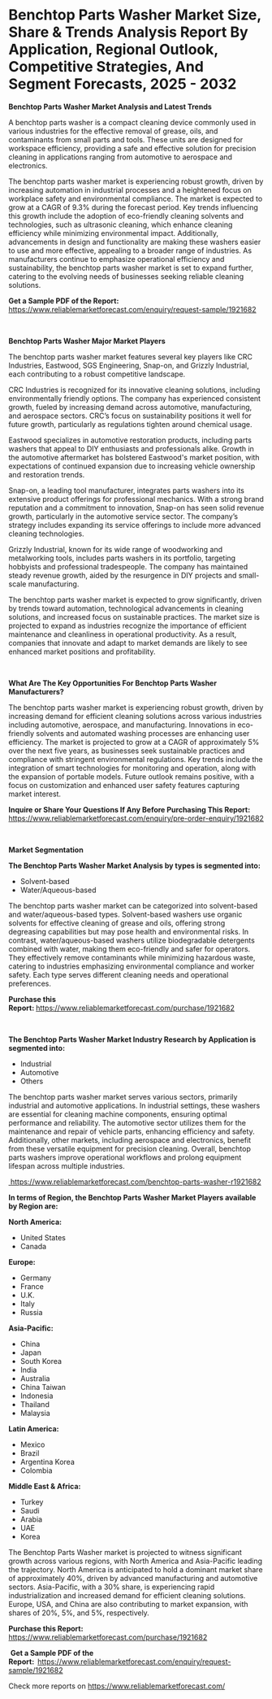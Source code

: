 <p><h1>Benchtop Parts Washer Market Size, Share & Trends Analysis Report By Application, Regional Outlook, Competitive Strategies, And Segment Forecasts, 2025 - 2032</h1></p><p><strong>Benchtop Parts Washer Market Analysis and Latest Trends</strong></p>
<p><p>A benchtop parts washer is a compact cleaning device commonly used in various industries for the effective removal of grease, oils, and contaminants from small parts and tools. These units are designed for workspace efficiency, providing a safe and effective solution for precision cleaning in applications ranging from automotive to aerospace and electronics.</p><p>The benchtop parts washer market is experiencing robust growth, driven by increasing automation in industrial processes and a heightened focus on workplace safety and environmental compliance. The market is expected to grow at a CAGR of 9.3% during the forecast period. Key trends influencing this growth include the adoption of eco-friendly cleaning solvents and technologies, such as ultrasonic cleaning, which enhance cleaning efficiency while minimizing environmental impact. Additionally, advancements in design and functionality are making these washers easier to use and more effective, appealing to a broader range of industries. As manufacturers continue to emphasize operational efficiency and sustainability, the benchtop parts washer market is set to expand further, catering to the evolving needs of businesses seeking reliable cleaning solutions.</p></p>
<p><strong>Get a Sample PDF of the Report:&nbsp;</strong> <a href="https://www.reliablemarketforecast.com/enquiry/request-sample/1921682?utm_campaign=2515&utm_medium=2&utm_source=Github&utm_content=ia&utm_term=20022025&utm_id=benchtop-parts-washer">https://www.reliablemarketforecast.com/enquiry/request-sample/1921682</a></p>
<p>&nbsp;</p>
<p><strong>Benchtop Parts Washer Major Market Players</strong></p>
<p><p>The benchtop parts washer market features several key players like CRC Industries, Eastwood, SGS Engineering, Snap-on, and Grizzly Industrial, each contributing to a robust competitive landscape. </p><p>CRC Industries is recognized for its innovative cleaning solutions, including environmentally friendly options. The company has experienced consistent growth, fueled by increasing demand across automotive, manufacturing, and aerospace sectors. CRC’s focus on sustainability positions it well for future growth, particularly as regulations tighten around chemical usage.</p><p>Eastwood specializes in automotive restoration products, including parts washers that appeal to DIY enthusiasts and professionals alike. Growth in the automotive aftermarket has bolstered Eastwood's market position, with expectations of continued expansion due to increasing vehicle ownership and restoration trends.</p><p>Snap-on, a leading tool manufacturer, integrates parts washers into its extensive product offerings for professional mechanics. With a strong brand reputation and a commitment to innovation, Snap-on has seen solid revenue growth, particularly in the automotive service sector. The company’s strategy includes expanding its service offerings to include more advanced cleaning technologies.</p><p>Grizzly Industrial, known for its wide range of woodworking and metalworking tools, includes parts washers in its portfolio, targeting hobbyists and professional tradespeople. The company has maintained steady revenue growth, aided by the resurgence in DIY projects and small-scale manufacturing.</p><p>The benchtop parts washer market is expected to grow significantly, driven by trends toward automation, technological advancements in cleaning solutions, and increased focus on sustainable practices. The market size is projected to expand as industries recognize the importance of efficient maintenance and cleanliness in operational productivity. As a result, companies that innovate and adapt to market demands are likely to see enhanced market positions and profitability.</p></p>
<p>&nbsp;</p>
<p><strong>What Are The Key Opportunities For Benchtop Parts Washer Manufacturers?</strong></p>
<p><p>The benchtop parts washer market is experiencing robust growth, driven by increasing demand for efficient cleaning solutions across various industries including automotive, aerospace, and manufacturing. Innovations in eco-friendly solvents and automated washing processes are enhancing user efficiency. The market is projected to grow at a CAGR of approximately 5% over the next five years, as businesses seek sustainable practices and compliance with stringent environmental regulations. Key trends include the integration of smart technologies for monitoring and operation, along with the expansion of portable models. Future outlook remains positive, with a focus on customization and enhanced user safety features capturing market interest.</p></p>
<p><strong>Inquire or Share Your Questions If Any Before Purchasing This Report:</strong> <a href="https://www.reliablemarketforecast.com/enquiry/pre-order-enquiry/1921682?utm_campaign=2515&utm_medium=2&utm_source=Github&utm_content=ia&utm_term=20022025&utm_id=benchtop-parts-washer">https://www.reliablemarketforecast.com/enquiry/pre-order-enquiry/1921682</a></p>
<p>&nbsp;</p>
<p><strong>Market Segmentation</strong></p>
<p><strong>The Benchtop Parts Washer Market Analysis by types is segmented into:</strong></p>
<p><ul><li>Solvent-based</li><li>Water/Aqueous-based</li></ul></p>
<p><p>The benchtop parts washer market can be categorized into solvent-based and water/aqueous-based types. Solvent-based washers use organic solvents for effective cleaning of grease and oils, offering strong degreasing capabilities but may pose health and environmental risks. In contrast, water/aqueous-based washers utilize biodegradable detergents combined with water, making them eco-friendly and safer for operators. They effectively remove contaminants while minimizing hazardous waste, catering to industries emphasizing environmental compliance and worker safety. Each type serves different cleaning needs and operational preferences.</p></p>
<p><strong>Purchase this Report:&nbsp;</strong><a href="https://www.reliablemarketforecast.com/purchase/1921682?utm_campaign=2515&utm_medium=2&utm_source=Github&utm_content=ia&utm_term=20022025&utm_id=benchtop-parts-washer">https://www.reliablemarketforecast.com/purchase/1921682</a></p>
<p>&nbsp;</p>
<p><strong>The Benchtop Parts Washer Market Industry Research by Application is segmented into:</strong></p>
<p><ul><li>Industrial</li><li>Automotive</li><li>Others</li></ul></p>
<p><p>The benchtop parts washer market serves various sectors, primarily industrial and automotive applications. In industrial settings, these washers are essential for cleaning machine components, ensuring optimal performance and reliability. The automotive sector utilizes them for the maintenance and repair of vehicle parts, enhancing efficiency and safety. Additionally, other markets, including aerospace and electronics, benefit from these versatile equipment for precision cleaning. Overall, benchtop parts washers improve operational workflows and prolong equipment lifespan across multiple industries.</p></p>
<p><a href="https://www.reliablemarketforecast.com/benchtop-parts-washer-r1921682?utm_campaign=2515&utm_medium=2&utm_source=Github&utm_content=ia&utm_term=20022025&utm_id=benchtop-parts-washer">&nbsp;https://www.reliablemarketforecast.com/benchtop-parts-washer-r1921682</a></p>
<p><strong>In terms of Region, the Benchtop Parts Washer Market Players available by Region are:</strong></p>
<p>
    <p> <strong> North America: </strong>
        <ul>
            <li>United States</li>
            <li>Canada</li>
        </ul>
        </p> 
    <p> <strong> Europe: </strong>
        <ul>
            <li>Germany</li>
            <li>France</li>
            <li>U.K.</li>
            <li>Italy</li>
            <li>Russia</li>
        </ul>
        </p> 
    <p> <strong> Asia-Pacific: </strong>
        <ul>
            <li>China</li>
            <li>Japan</li>
            <li>South Korea</li>
            <li>India</li>
            <li>Australia</li>
            <li>China Taiwan</li>
            <li>Indonesia</li>
            <li>Thailand</li>
            <li>Malaysia</li>
        </ul>
        </p> 
    <p> <strong> Latin America: </strong>
        <ul>
            <li>Mexico</li>
            <li>Brazil</li>
            <li>Argentina Korea</li>
            <li>Colombia</li>
        </ul>
        </p> 
    <p> <strong> Middle East & Africa: </strong>
        <ul>
            <li>Turkey</li>
            <li>Saudi</li>
            <li>Arabia</li>
            <li>UAE</li>
            <li>Korea</li>
        </ul>
    </p>
    </p>
<p><p>The Benchtop Parts Washer market is projected to witness significant growth across various regions, with North America and Asia-Pacific leading the trajectory. North America is anticipated to hold a dominant market share of approximately 40%, driven by advanced manufacturing and automotive sectors. Asia-Pacific, with a 30% share, is experiencing rapid industrialization and increased demand for efficient cleaning solutions. Europe, USA, and China are also contributing to market expansion, with shares of 20%, 5%, and 5%, respectively. </p></p>
<p><strong>Purchase this Report: </strong><a href="https://www.reliablemarketforecast.com/purchase/1921682?utm_campaign=2515&utm_medium=2&utm_source=Github&utm_content=ia&utm_term=20022025&utm_id=benchtop-parts-washer">https://www.reliablemarketforecast.com/purchase/1921682</a></p>
<p>&nbsp;<strong>Get a Sample PDF of the Report:&nbsp;&nbsp;</strong><a href="https://www.reliablemarketforecast.com/enquiry/request-sample/1921682?utm_campaign=2515&utm_medium=2&utm_source=Github&utm_content=ia&utm_term=20022025&utm_id=benchtop-parts-washer">https://www.reliablemarketforecast.com/enquiry/request-sample/1921682</a></p>
<p><strong></strong></p>
<p>Check more reports on <a href="https://www.reliablemarketforecast.com/?utm_campaign=2515&utm_medium=2&utm_source=Github&utm_content=ia&utm_term=20022025&utm_id=benchtop-parts-washer">https://www.reliablemarketforecast.com/</a></p>